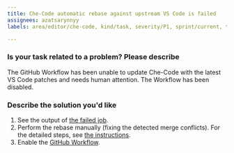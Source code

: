 ```yaml
---
title: Che-Code automatic rebase against upstream VS Code is failed
assignees: azatsarynnyy
labels: area/editor/che-code, kind/task, severity/P1, sprint/current, team/editors

---
```


### Is your task related to a problem? Please describe
The GitHub Workflow has been unable to update Che-Code with the latest VS Code patches and needs human attention.
The Workflow has been disabled.

### Describe the solution you'd like
1. See the output of [the failed job](https://github.com/che-incubator/che-code/actions/workflows/rebase-insiders.yml).
2. Perform the rebase manually (fixing the detected merge conflicts). For the detailed steps, see [the instructions](https://github.com/che-incubator/che-code#how-to-fix-the-rebase-insiders-workflow).
3. Enable the [GitHub Workflow](https://github.com/che-incubator/che-code/actions/workflows/rebase-insiders.yml).
